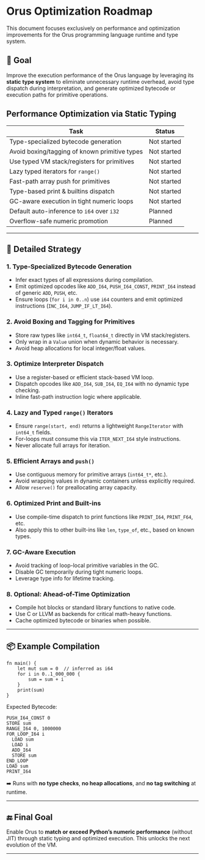 # Orus Optimization Roadmap

This document focuses exclusively on performance and optimization improvements for the Orus programming language runtime and type system.

## 🎯 Goal

Improve the execution performance of the Orus language by leveraging its **static type system** to eliminate unnecessary runtime overhead, avoid type dispatch during interpretation, and generate optimized bytecode or execution paths for primitive operations.

## Performance Optimization via Static Typing

| Task                                          | Status      |
| --------------------------------------------- | ----------- |
| Type-specialized bytecode generation          | Not started |
| Avoid boxing/tagging of known primitive types | Not started | 
| Use typed VM stack/registers for primitives   | Not started |
| Lazy typed iterators for `range()`            | Not started |
| Fast-path array push for primitives           | Not started |
| Type-based print & builtins dispatch          | Not started |
| GC-aware execution in tight numeric loops     | Not started |
| Default auto-inference to `i64` over `i32`    | Planned     |
| Overflow-safe numeric promotion               | Planned     |

---

## 🔧 Detailed Strategy

### 1. Type-Specialized Bytecode Generation

* Infer exact types of all expressions during compilation.
* Emit optimized opcodes like `ADD_I64`, `PUSH_I64_CONST`, `PRINT_I64` instead of generic `ADD`, `PUSH`, etc.
* Ensure loops (`for i in 0..n`) use `i64` counters and emit optimized instructions (`INC_I64`, `JUMP_IF_LT_I64`).

### 2. Avoid Boxing and Tagging for Primitives

* Store raw types like `int64_t`, `float64_t` directly in VM stack/registers.
* Only wrap in a `Value` union when dynamic behavior is necessary.
* Avoid heap allocations for local integer/float values.

### 3. Optimize Interpreter Dispatch

* Use a register-based or efficient stack-based VM loop.
* Dispatch opcodes like `ADD_I64`, `SUB_I64`, `EQ_I64` with no dynamic type checking.
* Inline fast-path instruction logic where applicable.

### 4. Lazy and Typed `range()` Iterators

* Ensure `range(start, end)` returns a lightweight `RangeIterator` with `int64_t` fields.
* For-loops must consume this via `ITER_NEXT_I64` style instructions.
* Never allocate full arrays for iteration.

### 5. Efficient Arrays and `push()`

* Use contiguous memory for primitive arrays (`int64_t*`, etc.).
* Avoid wrapping values in dynamic containers unless explicitly required.
* Allow `reserve()` for preallocating array capacity.

### 6. Optimized Print and Built-ins

* Use compile-time dispatch to print functions like `PRINT_I64`, `PRINT_F64`, etc.
* Also apply this to other built-ins like `len`, `type_of`, etc., based on known types.

### 7. GC-Aware Execution

* Avoid tracking of loop-local primitive variables in the GC.
* Disable GC temporarily during tight numeric loops.
* Leverage type info for lifetime tracking.

### 8. Optional: Ahead-of-Time Optimization

* Compile hot blocks or standard library functions to native code.
* Use C or LLVM as backends for critical math-heavy functions.
* Cache optimized bytecode or binaries when possible.

---

## 📦 Example Compilation

```orus
fn main() {
    let mut sum = 0  // inferred as i64
    for i in 0..1_000_000 {
        sum = sum + i
    }
    print(sum)
}
```

Expected Bytecode:

```
PUSH_I64_CONST 0
STORE sum
RANGE_I64 0, 1000000
FOR_LOOP_I64 i
  LOAD sum
  LOAD i
  ADD_I64
  STORE sum
END_LOOP
LOAD sum
PRINT_I64
```

➡️ Runs with **no type checks**, **no heap allocations**, and **no tag switching** at runtime.

---

## 🔚 Final Goal

Enable Orus to **match or exceed Python’s numeric performance** (without JIT) through static typing and optimized execution. This unlocks the next evolution of the VM.

---
